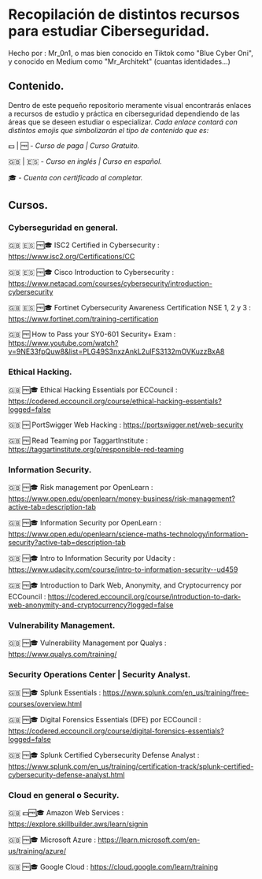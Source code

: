 # Recopilación de distintos recursos para estudiar Ciberseguridad.

Hecho por : Mr_0n1, o mas bien conocido en Tiktok como "Blue Cyber Oni", y conocido en Medium como "Mr_Architekt" (cuantas identidades...)

## Contenido.
Dentro de este pequeño repositorio meramente visual encontrarás enlaces a recursos de estudio y práctica en ciberseguridad dependiendo de las áreas que se deseen estudiar o especializar.
*Cada enlace contará con distintos emojis que simbolizarán el tipo de contenido que es:*

💵 | 🆓 - *Curso de paga | Curso Gratuito.*

🇬🇧 | 🇪🇸 - *Curso en inglés | Curso en español.*

🎓 - *Cuenta con certificado al completar.*


## Cursos.

### Cyberseguridad en general.
🇬🇧 🇪🇸 🆓🎓 ISC2 Certified in Cybersecurity : https://www.isc2.org/Certifications/CC

🇬🇧 🇪🇸 🆓🎓 Cisco Introduction to Cybersecurity : https://www.netacad.com/courses/cybersecurity/introduction-cybersecurity

🇬🇧 🇪🇸 🆓🎓 Fortinet Cybersecurity Awareness Certification NSE 1, 2 y 3 : https://www.fortinet.com/training-certification

🇬🇧 🆓 How to Pass your SY0-601 Security+ Exam : https://www.youtube.com/watch?v=9NE33fpQuw8&list=PLG49S3nxzAnkL2ulFS3132mOVKuzzBxA8


### Ethical Hacking.
🇬🇧 🆓🎓 Ethical Hacking Essentials por ECCouncil : https://codered.eccouncil.org/course/ethical-hacking-essentials?logged=false

🇬🇧 🆓 PortSwigger Web Hacking : https://portswigger.net/web-security

🇬🇧 🆓 Read Teaming por TaggartInstitute : https://taggartinstitute.org/p/responsible-red-teaming

### Information Security.
🇬🇧 🆓🎓 Risk management por OpenLearn : https://www.open.edu/openlearn/money-business/risk-management?active-tab=description-tab

🇬🇧 🆓🎓 Information Security por OpenLearn : https://www.open.edu/openlearn/science-maths-technology/information-security?active-tab=description-tab

🇬🇧 🆓🎓 Intro to Information Security por Udacity : https://www.udacity.com/course/intro-to-information-security--ud459

🇬🇧 🆓🎓 Introduction to Dark Web, Anonymity, and Cryptocurrency por ECCouncil : https://codered.eccouncil.org/course/introduction-to-dark-web-anonymity-and-cryptocurrency?logged=false


### Vulnerability Management.
🇬🇧 🆓🎓 Vulnerability Management por Qualys : https://www.qualys.com/training/


### Security Operations Center | Security Analyst.
🇬🇧 🆓🎓 Splunk Essentials : https://www.splunk.com/en_us/training/free-courses/overview.html

🇬🇧 🆓🎓 Digital Forensics Essentials (DFE) por ECCouncil : https://codered.eccouncil.org/course/digital-forensics-essentials?logged=false

🇬🇧 🆓🎓 Splunk Certified Cybersecurity Defense Analyst : https://www.splunk.com/en_us/training/certification-track/splunk-certified-cybersecurity-defense-analyst.html 



### Cloud en general o Security.
🇬🇧 💵🆓🎓 Amazon Web Services : https://explore.skillbuilder.aws/learn/signin

🇬🇧 🆓🎓 Microsoft Azure : https://learn.microsoft.com/en-us/training/azure/

🇬🇧 🆓🎓 Google Cloud : https://cloud.google.com/learn/training
